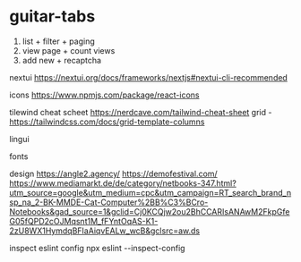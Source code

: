 # guitar-tabs

1) list + filter + paging
2) view page + count views
3) add new + recaptcha

nextui
https://nextui.org/docs/frameworks/nextjs#nextui-cli-recommended

icons
https://www.npmjs.com/package/react-icons

tilewind cheat scheet
https://nerdcave.com/tailwind-cheat-sheet
grid - https://tailwindcss.com/docs/grid-template-columns

lingui

fonts

design
https://angle2.agency/
https://demofestival.com/
https://www.mediamarkt.de/de/category/netbooks-347.html?utm_source=google&utm_medium=cpc&utm_campaign=RT_search_brand_nsp_na_2-BK-MMDE-Cat-Computer%2BB%C3%BCro-Notebooks&gad_source=1&gclid=Cj0KCQjw2ou2BhCCARIsANAwM2FkpGfeG05fQPD2cOJMqsnt1M_fFYntOqAS-K1-2zU8WX1HymdqBFIaAiqvEALw_wcB&gclsrc=aw.ds

inspect eslint config
npx eslint --inspect-config